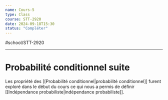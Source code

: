 ```yaml
---
name: Cours-5
type: Class
course: STT-2920
date: 2024-09-18T15:30
status: "Compléter"
---
```

#school/STT-2920 
***

# Probabilité conditionnel suite
Les propriété des [[Probabilité conditionnel|probabilité conditionnel]] furent exploré dans le début du cours ce qui nous a permis de définir [[Indépendance probabiliste|indépendance probabiliste]].